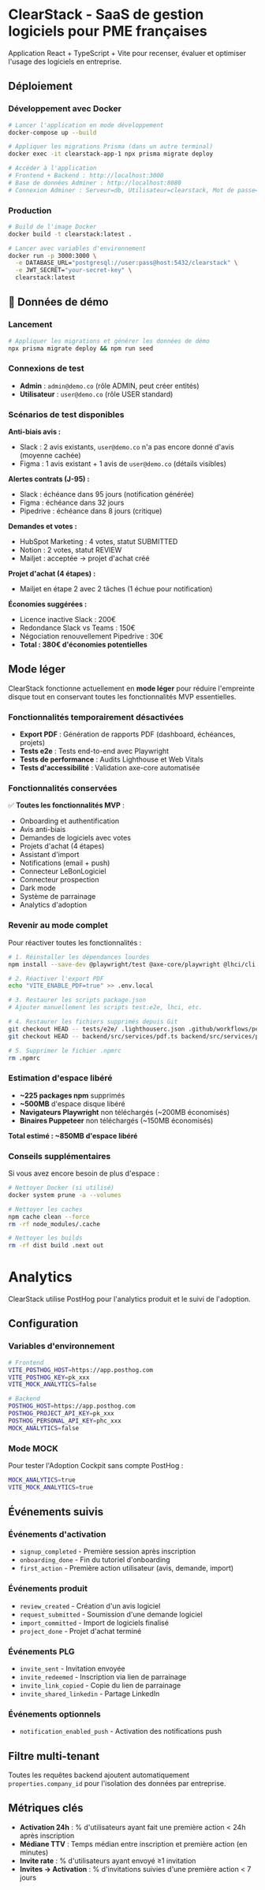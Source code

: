 # ClearStack - SaaS de gestion logiciels pour PME françaises

Application React + TypeScript + Vite pour recenser, évaluer et optimiser l'usage des logiciels en entreprise.

## Déploiement

### Développement avec Docker

```bash
# Lancer l'application en mode développement
docker-compose up --build

# Appliquer les migrations Prisma (dans un autre terminal)
docker exec -it clearstack-app-1 npx prisma migrate deploy

# Accéder à l'application
# Frontend + Backend : http://localhost:3000
# Base de données Adminer : http://localhost:8080
# Connexion Adminer : Serveur=db, Utilisateur=clearstack, Mot de passe=password
```

### Production

```bash
# Build de l'image Docker
docker build -t clearstack:latest .

# Lancer avec variables d'environnement
docker run -p 3000:3000 \
  -e DATABASE_URL="postgresql://user:pass@host:5432/clearstack" \
  -e JWT_SECRET="your-secret-key" \
  clearstack:latest
```

## 🌱 Données de démo

### Lancement
```bash
# Appliquer les migrations et générer les données de démo
npx prisma migrate deploy && npm run seed
```

### Connexions de test
- **Admin** : `admin@demo.co` (rôle ADMIN, peut créer entités)
- **Utilisateur** : `user@demo.co` (rôle USER standard)

### Scénarios de test disponibles

**Anti-biais avis :**
- Slack : 2 avis existants, `user@demo.co` n'a pas encore donné d'avis (moyenne cachée)
- Figma : 1 avis existant + 1 avis de `user@demo.co` (détails visibles)

**Alertes contrats (J-95) :**
- Slack : échéance dans 95 jours (notification générée)
- Figma : échéance dans 32 jours
- Pipedrive : échéance dans 8 jours (critique)

**Demandes et votes :**
- HubSpot Marketing : 4 votes, statut SUBMITTED
- Notion : 2 votes, statut REVIEW
- Mailjet : acceptée → projet d'achat créé

**Projet d'achat (4 étapes) :**
- Mailjet en étape 2 avec 2 tâches (1 échue pour notification)

**Économies suggérées :**
- Licence inactive Slack : 200€
- Redondance Slack vs Teams : 150€
- Négociation renouvellement Pipedrive : 30€
- **Total : 380€ d'économies potentielles**

## Mode léger

ClearStack fonctionne actuellement en **mode léger** pour réduire l'empreinte disque tout en conservant toutes les fonctionnalités MVP essentielles.

### Fonctionnalités temporairement désactivées

- **Export PDF** : Génération de rapports PDF (dashboard, échéances, projets)
- **Tests e2e** : Tests end-to-end avec Playwright
- **Tests de performance** : Audits Lighthouse et Web Vitals
- **Tests d'accessibilité** : Validation axe-core automatisée

### Fonctionnalités conservées

✅ **Toutes les fonctionnalités MVP** :
- Onboarding et authentification
- Avis anti-biais
- Demandes de logiciels avec votes
- Projets d'achat (4 étapes)
- Assistant d'import
- Notifications (email + push)
- Connecteur LeBonLogiciel
- Connecteur prospection
- Dark mode
- Système de parrainage
- Analytics d'adoption

### Revenir au mode complet

Pour réactiver toutes les fonctionnalités :

```bash
# 1. Réinstaller les dépendances lourdes
npm install --save-dev @playwright/test @axe-core/playwright @lhci/cli puppeteer

# 2. Réactiver l'export PDF
echo "VITE_ENABLE_PDF=true" >> .env.local

# 3. Restaurer les scripts package.json
# Ajouter manuellement les scripts test:e2e, lhci, etc.

# 4. Restaurer les fichiers supprimés depuis Git
git checkout HEAD -- tests/e2e/ .lighthouserc.json .github/workflows/perf.yml
git checkout HEAD -- backend/src/services/pdf.ts backend/src/services/pdfGenerator.ts backend/src/reports/

# 5. Supprimer le fichier .npmrc
rm .npmrc
```

### Estimation d'espace libéré

- **~225 packages npm** supprimés
- **~500MB** d'espace disque libéré
- **Navigateurs Playwright** non téléchargés (~200MB économisés)
- **Binaires Puppeteer** non téléchargés (~150MB économisés)

**Total estimé : ~850MB d'espace libéré**

### Conseils supplémentaires

Si vous avez encore besoin de plus d'espace :

```bash
# Nettoyer Docker (si utilisé)
docker system prune -a --volumes

# Nettoyer les caches
npm cache clean --force
rm -rf node_modules/.cache

# Nettoyer les builds
rm -rf dist build .next out
```

# Analytics

ClearStack utilise PostHog pour l'analytics produit et le suivi de l'adoption.

## Configuration

### Variables d'environnement

```bash
# Frontend
VITE_POSTHOG_HOST=https://app.posthog.com
VITE_POSTHOG_KEY=pk_xxx
VITE_MOCK_ANALYTICS=false

# Backend
POSTHOG_HOST=https://app.posthog.com
POSTHOG_PROJECT_API_KEY=pk_xxx
POSTHOG_PERSONAL_API_KEY=phc_xxx
MOCK_ANALYTICS=false
```

### Mode MOCK

Pour tester l'Adoption Cockpit sans compte PostHog :

```bash
MOCK_ANALYTICS=true
VITE_MOCK_ANALYTICS=true
```

## Événements suivis

### Événements d'activation
- `signup_completed` - Première session après inscription
- `onboarding_done` - Fin du tutoriel d'onboarding
- `first_action` - Première action utilisateur (avis, demande, import)

### Événements produit
- `review_created` - Création d'un avis logiciel
- `request_submitted` - Soumission d'une demande logiciel
- `import_committed` - Import de logiciels finalisé
- `project_done` - Projet d'achat terminé

### Événements PLG
- `invite_sent` - Invitation envoyée
- `invite_redeemed` - Inscription via lien de parrainage
- `invite_link_copied` - Copie du lien de parrainage
- `invite_shared_linkedin` - Partage LinkedIn

### Événements optionnels
- `notification_enabled_push` - Activation des notifications push

## Filtre multi-tenant

Toutes les requêtes backend ajoutent automatiquement `properties.company_id` pour l'isolation des données par entreprise.

## Métriques clés

- **Activation 24h** : % d'utilisateurs ayant fait une première action < 24h après inscription
- **Médiane TTV** : Temps médian entre inscription et première action (en minutes)
- **Invite rate** : % d'utilisateurs ayant envoyé ≥1 invitation
- **Invites → Activation** : % d'invitations suivies d'une première action < 7 jours